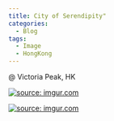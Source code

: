 ```yaml
---
title: City of Serendipity"
categories:
  - Blog
tags:
  - Image
  - HongKong
---
```


@ Victoria Peak, HK

<a href="https://imgur.com/h2ighP5"><img src="https://i.imgur.com/h2ighP5.jpg" title="source: imgur.com" /></a>

<a href="https://imgur.com/14wDJeG"><img src="https://i.imgur.com/14wDJeG.jpg" title="source: imgur.com" /></a>

<script src="https://utteranc.es/client.js"
        repo="serendipityinlife/serendipityinlife.github.io"
        issue-term="pathname"
        theme="github-light"
        crossorigin="anonymous"
        async>
</script>
